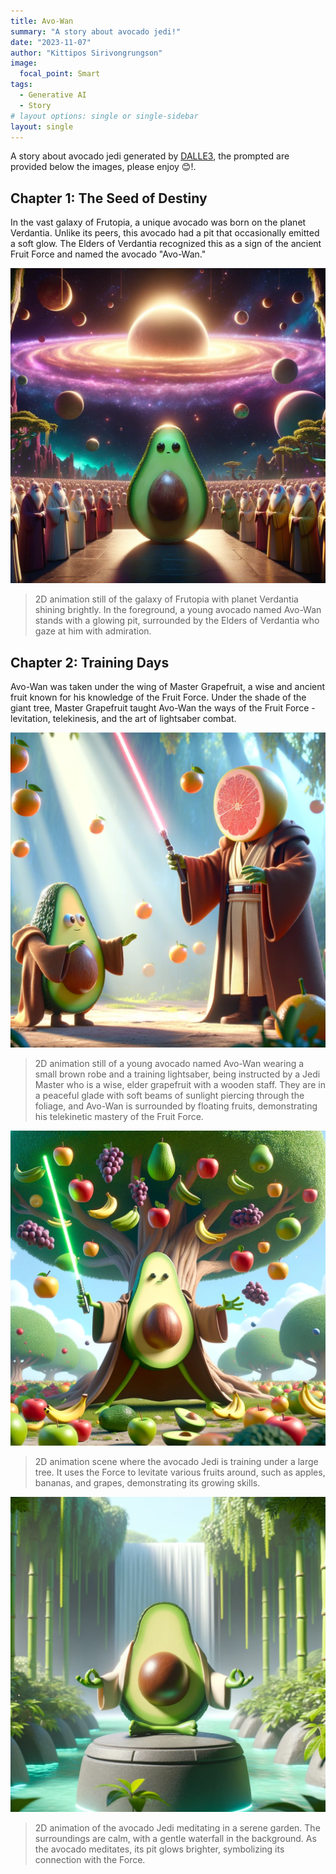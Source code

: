 ```yaml
---
title: Avo-Wan
summary: "A story about avocado jedi!" 
date: "2023-11-07"
author: "Kittipos Sirivongrungson"
image:
  focal_point: Smart
tags: 
  - Generative AI
  - Story
# layout options: single or single-sidebar
layout: single
---
```


A story about avocado jedi generated by [DALLE3](https://openai.com/dall-e-3), the prompted are provided below the images, please enjoy 😊!.

## Chapter 1: The Seed of Destiny

In the vast galaxy of Frutopia, a unique avocado was born on the planet Verdantia. Unlike its peers, this avocado had a pit that occasionally emitted a soft glow. The Elders of Verdantia recognized this as a sign of the ancient Fruit Force and named the avocado "Avo-Wan."

![avo-wan](./img/avojedi-avowan.png)

> 2D animation still of the galaxy of Frutopia with planet Verdantia shining brightly. In the foreground, a young avocado named Avo-Wan stands with a glowing pit, surrounded by the Elders of Verdantia who gaze at him with admiration.

## Chapter 2: Training Days

Avo-Wan was taken under the wing of Master Grapefruit, a wise and ancient fruit known for his knowledge of the Fruit Force. Under the shade of the giant tree, Master Grapefruit taught Avo-Wan the ways of the Fruit Force - levitation, telekinesis, and the art of lightsaber combat.

![master grapefruit training](./img/avojedi-master-grapefruit.png)

>2D animation still of a young avocado named Avo-Wan wearing a small brown robe and a training lightsaber, being instructed by a Jedi Master who is a wise, elder grapefruit with a wooden staff. They are in a peaceful glade with soft beams of sunlight piercing through the foliage, and Avo-Wan is surrounded by floating fruits, demonstrating his telekinetic mastery of the Fruit Force.

![avocado jedi force lift](./img/avojedi-force.png)

> 2D animation scene where the avocado Jedi is training under a large tree. It uses the Force to levitate various fruits around, such as apples, bananas, and grapes, demonstrating its growing skills.

![avocado jedi meditation](./img/avojedi-meditate.png)

> 2D animation of the avocado Jedi meditating in a serene garden. The surroundings are calm, with a gentle waterfall in the background. As the avocado meditates, its pit glows brighter, symbolizing its connection with the Force.